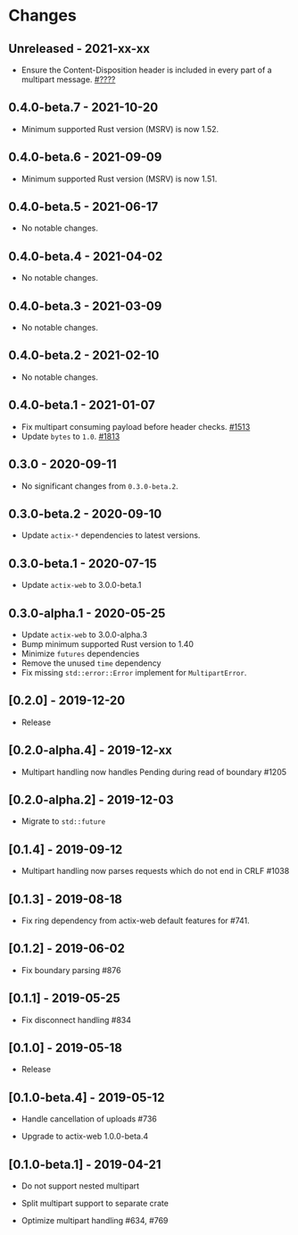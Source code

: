# Changes

## Unreleased - 2021-xx-xx
* Ensure the Content-Disposition header is included in every part of a multipart message. [#????]

[#????]: https://github.com/actix/actix-web/pull/????


## 0.4.0-beta.7 - 2021-10-20
* Minimum supported Rust version (MSRV) is now 1.52.


## 0.4.0-beta.6 - 2021-09-09
* Minimum supported Rust version (MSRV) is now 1.51.


## 0.4.0-beta.5 - 2021-06-17
* No notable changes.


## 0.4.0-beta.4 - 2021-04-02
* No notable changes.


## 0.4.0-beta.3 - 2021-03-09
* No notable changes.


## 0.4.0-beta.2 - 2021-02-10
* No notable changes.


## 0.4.0-beta.1 - 2021-01-07
* Fix multipart consuming payload before header checks. [#1513]
* Update `bytes` to `1.0`. [#1813]

[#1813]: https://github.com/actix/actix-web/pull/1813
[#1513]: https://github.com/actix/actix-web/pull/1513


## 0.3.0 - 2020-09-11
* No significant changes from `0.3.0-beta.2`.


## 0.3.0-beta.2 - 2020-09-10
* Update `actix-*` dependencies to latest versions.


## 0.3.0-beta.1 - 2020-07-15
* Update `actix-web` to 3.0.0-beta.1


## 0.3.0-alpha.1 - 2020-05-25
* Update `actix-web` to 3.0.0-alpha.3
* Bump minimum supported Rust version to 1.40
* Minimize `futures` dependencies
* Remove the unused `time` dependency
* Fix missing `std::error::Error` implement for `MultipartError`.

## [0.2.0] - 2019-12-20

* Release

## [0.2.0-alpha.4] - 2019-12-xx

* Multipart handling now handles Pending during read of boundary #1205

## [0.2.0-alpha.2] - 2019-12-03

* Migrate to `std::future`

## [0.1.4] - 2019-09-12

* Multipart handling now parses requests which do not end in CRLF #1038

## [0.1.3] - 2019-08-18

* Fix ring dependency from actix-web default features for #741.

## [0.1.2] - 2019-06-02

* Fix boundary parsing #876

## [0.1.1] - 2019-05-25

* Fix disconnect handling #834

## [0.1.0] - 2019-05-18

* Release

## [0.1.0-beta.4] - 2019-05-12

* Handle cancellation of uploads #736

* Upgrade to actix-web 1.0.0-beta.4

## [0.1.0-beta.1] - 2019-04-21

* Do not support nested multipart

* Split multipart support to separate crate

* Optimize multipart handling #634, #769
